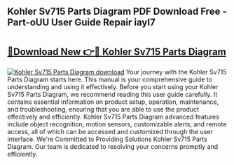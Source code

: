## Kohler Sv715 Parts Diagram PDF Download Free - Part-oUU User Guide Repair iayI7

# <h2><a href="http://dfpemhu.blite.top/?on=Kohler+Sv715+Parts+Diagram">🔗Download New 👉🔴 Kohler Sv715 Parts Diagram</a></h2>

[![Kohler Sv715 Parts Diagram download](https://i.imgur.com/lujVjoI.png)](http://dfpemhu.blite.top/?on=Kohler+Sv715+Parts+Diagram)
Your journey with the Kohler Sv715 Parts Diagram starts here. This manual is your comprehensive guide to understanding and using it effectively. Before you start using your Kohler Sv715 Parts Diagram, we recommend reading this user guide carefully. It contains essential information on product setup, operation, maintenance, and troubleshooting, ensuring that you are able to use the product effectively and efficiently. Kohler Sv715 Parts Diagram advanced features include object recognition, motion sensors, customizable alerts, and remote access, all of which can be accessed and customized through the user interface. We're Committed to Providing Solutions Kohler Sv715 Parts Diagram. Our team is dedicated to resolving your concerns promptly and efficiently.
